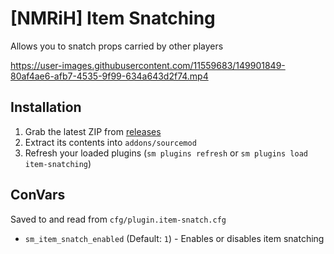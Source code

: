 # [NMRiH] Item Snatching

Allows you to snatch props carried by other players


https://user-images.githubusercontent.com/11559683/149901849-80af4ae6-afb7-4535-9f99-634a643d2f74.mp4



## Installation
1. Grab the latest ZIP from [releases](https://github.com/dysphie/nmrih-item-snatching/releases)
2. Extract its contents into `addons/sourcemod`
3. Refresh your loaded plugins (`sm plugins refresh` or `sm plugins load item-snatching`)

## ConVars

Saved to and read from `cfg/plugin.item-snatch.cfg`

- `sm_item_snatch_enabled` (Default: `1`) - Enables or disables item snatching

